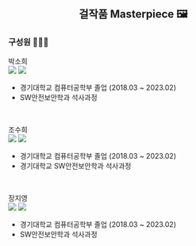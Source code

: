 <h2 align="center">걸작품 Masterpiece 🖼️</h2>

### 구성원 👩🏻‍💻
박소희 </br>
<a href= "https://github.com/soso-p"><img src="https://img.shields.io/badge/GitHub-181717?style=flat-square&logo=GitHub&logoColor=white"/></a>   <a href = "https://www.researchgate.net/profile/Sohee-Park-27/research"><img src="https://img.shields.io/badge/ResearchGate-2AD7BC?style=flat-square&logo=ResearchGate&logoColor=white&labelColor=black"/></a>
- 경기대학교 컴퓨터공학부 졸업 (2018.03 ~ 2023.02)
- SW안전보안학과 석사과정
</br>

조수희 </br>
<a href= "https://github.com/josuhee"><img src="https://img.shields.io/badge/GitHub-181717?style=flat-square&logo=GitHub&logoColor=white"/></a>   <a href = "https://www.researchgate.net/profile/Suhee-Jo-3/research"><img src="https://img.shields.io/badge/ResearchGate-2AD7BC?style=flat-square&logo=ResearchGate&logoColor=white&labelColor=black"/></a>
- 경기대학교 컴퓨터공학부 졸업 (2018.03 ~ 2023.02)
- 경기대학교 SW안전보안학과 석사과정
</br>

장지영 </br>
<a href= "https://github.com/gzero-99"><img src="https://img.shields.io/badge/GitHub-181717?style=flat-square&logo=GitHub&logoColor=white"/></a>   <a href = "https://www.researchgate.net/profile/Jiyoung-Chang-3/research"><img src="https://img.shields.io/badge/ResearchGate-2AD7BC?style=flat-square&logo=ResearchGate&logoColor=white&labelColor=black"/></a>
- 경기대학교 컴퓨터공학부 졸업 (2018.03 ~ 2023.02)
- SW안전보안학과 석사과정
</br>
